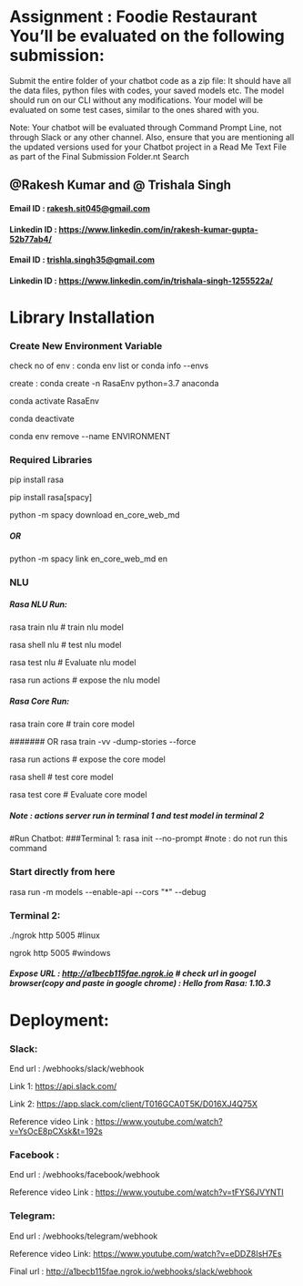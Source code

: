 # Assignment : Foodie Restaurant You’ll be evaluated on the following submission:

Submit the entire folder of your chatbot code as a zip file: It should have all the data files, python files with codes, your saved models etc. The model should run on our CLI without any modifications. Your model will be evaluated on some test cases, similar to the ones shared with you.

Note:  Your chatbot will be evaluated through Command Prompt Line, not through Slack or any other channel. Also, ensure that you are mentioning all the updated versions used for your Chatbot project in a Read Me Text File as part of the Final Submission Folder.nt Search
## @Rakesh Kumar and @ Trishala Singh

#### Email ID : rakesh.sit045@gmail.com
#### Linkedin ID : https://www.linkedin.com/in/rakesh-kumar-gupta-52b77ab4/

#### Email ID : trishla.singh35@gmail.com
#### Linkedin ID : https://www.linkedin.com/in/trishala-singh-1255522a/ 



# Library Installation

### Create New Environment Variable
check no of env : conda env list or conda info --envs

create : conda create -n RasaEnv python=3.7 anaconda

conda activate RasaEnv

conda deactivate

conda env remove --name ENVIRONMENT

### Required Libraries
pip install rasa 

pip install rasa[spacy]

python -m spacy download en_core_web_md
##### OR
python -m spacy link en_core_web_md en

### NLU

##### Rasa NLU Run:
rasa train nlu # train nlu model

rasa shell nlu # test nlu model

rasa test nlu # Evaluate nlu model

rasa run actions # expose the nlu model 

##### Rasa Core Run:

rasa train core # train core model

####### OR
rasa train -vv -dump-stories --force 

rasa run actions # expose the core model

rasa shell  # test core model

rasa test core # Evaluate core model

##### Note : actions server run in terminal 1 and test model in terminal 2



#Run Chatbot:
###Terminal 1:
rasa init --no-prompt #note : do not run this command

### Start directly from here
rasa run -m models --enable-api --cors "*" --debug

### Terminal 2:
./ngrok http 5005 #linux

ngrok http 5005 #windows
 
##### Expose URL : http://a1becb115fae.ngrok.io  # check url in googel browser(copy and paste in  google chrome) : Hello from Rasa: 1.10.3
 
# Deployment:
### Slack:
End url : /webhooks/slack/webhook

Link 1: https://api.slack.com/

Link 2: https://app.slack.com/client/T016GCA0T5K/D016XJ4Q75X

Reference video Link : https://www.youtube.com/watch?v=YsOcE8pCXsk&t=192s

### Facebook :
End url : /webhooks/facebook/webhook

Reference video Link : https://www.youtube.com/watch?v=tFYS6JVYNTI

### Telegram:
End url : /webhooks/telegram/webhook

Reference video Link: https://www.youtube.com/watch?v=eDDZ8IsH7Es

Final url : http://a1becb115fae.ngrok.io/webhooks/slack/webhook
